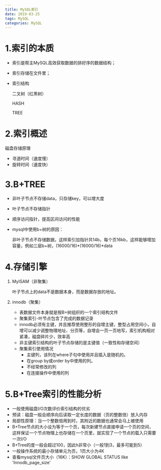 ```yaml
---
title: MySQL索引
date: 2019-03-25
tags: MySQL
categories: MySQL
---
```


# 1.索引的本质

* 索引是帮主MySQL高效获取数据的排好序的数据结构；

* 索引存储在文件里；

* 索引结构

  二叉树（红黑树） 

  HASH

  TREE

# 2.索引概述

磁盘存储原理

* 寻道时间（速度慢）
* 旋转时间（速度快）

# 3.B+TREE

* 非叶子节点不存储data，只存储key，可以增大度

* 叶子节点不存储指针 

* 顺序访问指针，提高区间访问的性能

* mysql中使用b+树的原因：

  非叶子节点不存储数据，这样索引加指针共14b，每个页16kb，这样能够增加容量，例如三层b+树，(16000/16)*(16000/16)*data

# 4.存储引擎

1. MyISAM（非聚集）

   叶子节点上的data不是数据本身，而是数据存放的地址。

2. innodb（聚集）
   * 表数据文件本身就是按B+树组织的一个索引结构文件
   * 聚集索引-叶节点包含了完成的数据记录
   * innodb必须有主键，并且推荐使用整形的自增主键，整型占用空间小，自增可以减少调整物理地址、分页等，自增会一页一页地写，索引机构相对紧凑，磁盘碎片少，效率高
   * 非主键索引结构的叶子节点存储的是主键值（一致性和存储空间）
   * 聚集索引使用情况
     * 主键列，该列在where子句中使用并且插入是随机的。
     * 在group by或order by中使用的列。
     * 不经常修改的列
     * 在连接操作中使用的列

# 5.B+Tree索引的性能分析

* 一般使用磁盘I/O次数评价索引结构的优劣
* 预读：磁盘一般会顺序向后读取一定长度的数据（页的整数倍）放入内存
* 局部性原理：当一个整数倍用到时，其附近的数据也通常会马上被使用
* B+Tree节点的大小设为等于一个页，每次新建节点直接申请一个页的空间，这样保证一个节点物理上也存储在一个页里，就实现了一个节点的载入只需要一次I/O
* B+Tree的度一般会超过100，因此h非常小（一般1到3，最多可能到5）
* 一般操作系统的最小存储单元为页，1页大小为4K
* 查看mysql文件页大小（16K）：SHOW GLOBAL STATUS like 'Innodb_page_size'


